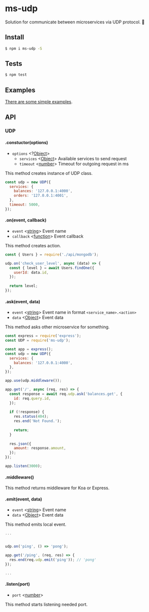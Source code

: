# ms-udp

Solution for communicate between microservices via UDP protocol. 🔬

## Install

```sh
$ npm i ms-udp -S
```

## Tests

```sh
$ npm test
```

## Examples

[There are some simple examples](examples).

## API

### UDP

#### .constuctor(options)

* `options` <?[Object](https://developer.mozilla.org/en-US/docs/Web/JavaScript/Reference/Global_Objects/Object)>
  * `services` <[Object](https://developer.mozilla.org/en-US/docs/Web/JavaScript/Reference/Global_Objects/Object)> Available services to send request
  * `timeout` <[number](https://developer.mozilla.org/en-US/docs/Web/JavaScript/Data_structures#Number_type)> Timeout for outgoing request in ms 

This method creates instance of UDP class.

```js
const udp = new UDP({
  services: {
    balances: '127.0.0.1:4000',
    orders: '127.0.0.1:4001',
  },
  timeout: 5000,
});
```

#### .on(event, callback)

* `event` <[string](https://developer.mozilla.org/en-US/docs/Web/JavaScript/Data_structures#String_type)> Event name
* `callback` <[function](https://developer.mozilla.org/en-US/docs/Web/JavaScript/Reference/Global_Objects/Function)> Event callback

This method creates action.

```js
const { Users } = require('./api/mongodb');

udp.on('check_user_level', async (data) => {
  const { level } = await Users.findOne({
    userId: data.id,
  });
  
  return level;
});
```

#### .ask(event, data)

* `event` <[string](https://developer.mozilla.org/en-US/docs/Web/JavaScript/Data_structures#String_type)> Event name in format `<service_name>.<action>`
* `data` <[Object](https://developer.mozilla.org/en-US/docs/Web/JavaScript/Reference/Global_Objects/Object)> Event data

This method asks other microservice for something.

```js
const express = require('express');
const UDP = require('ms-udp');

const app = express();
const udp = new UDP({
  services: {
    balances: '127.0.0.1:4000',
  },
});

app.use(udp.middleware());

app.get('/', async (req, res) => {
  const response = await req.udp.ask('balances.get', {
    id: req.query.id,
  });
  
  if (!response) {
    res.status(404);
    res.end('Not Found.');
    
    return;
  }
  
  res.json({
    amount: response.amount,
  });
});

app.listen(3000);
```

#### .middleware()

This method returns middleware for Koa or Express.

#### .emit(event, data)

* `event` <[string](https://developer.mozilla.org/en-US/docs/Web/JavaScript/Data_structures#String_type)> Event name
* `data` <[Object](https://developer.mozilla.org/en-US/docs/Web/JavaScript/Reference/Global_Objects/Object)> Event data

This method emits local event.

```js
...


udp.on('ping', () => 'pong');

app.get('/ping', (req, res) => {
  res.end(req.udp.emit('ping')); // 'pong'
});

...
``` 

#### .listen(port)

* `port` <[number](https://developer.mozilla.org/en-US/docs/Web/JavaScript/Data_structures#Number_type)>

This method starts listening needed port.
